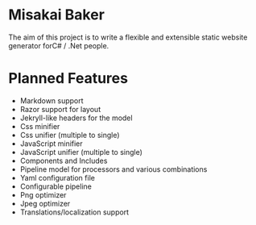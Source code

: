 Misakai Baker
=============

The aim of this project is to write a flexible and extensible static website generator forC# / .Net people.


Planned Features
================
* Markdown support
* Razor support for layout
* Jekryll-like headers for the model
* Css minifier
* Css unifier (multiple to single)
* JavaScript minifier
* JavaScript unifier (multiple to single)
* Components and Includes
* Pipeline model for processors and various combinations
* Yaml configuration file
* Configurable pipeline
* Png optimizer
* Jpeg optimizer
* Translations/localization support
 


